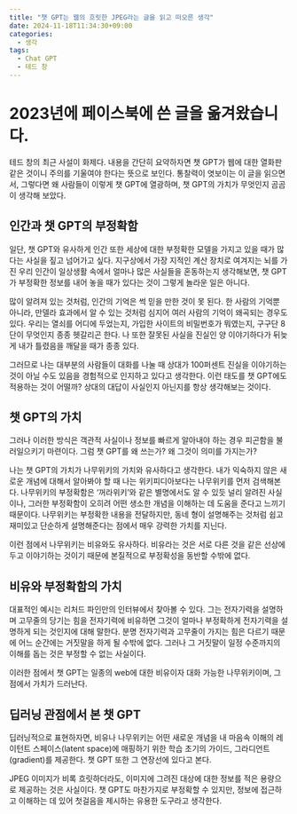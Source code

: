 ```yaml
---
title: "챗 GPT는 웹의 흐릿한 JPEG라는 글을 읽고 떠오른 생각"
date: 2024-11-18T11:34:30+09:00
categories:
  - 생각
tags:
  - Chat GPT
  - 테드 창
---
```


# 2023년에 페이스북에 쓴 글을 옮겨왔습니다.

테드 창의 최근 사설이 화제다. 내용을 간단히 요약하자면 챗 GPT가 웹에 대한 열화판 같은 것이니 주의를 기울여야 한다는 뜻으로 보인다. 통찰력이 엿보이는 이 글을 읽으면서, 그렇다면 왜 사람들이 이렇게 챗 GPT에 열광하며, 챗 GPT의 가치가 무엇인지 곰곰이 생각해 보았다.

## 인간과 챗 GPT의 부정확함

일단, 챗 GPT와 유사하게 인간 또한 세상에 대한 부정확한 모델을 가지고 있을 때가 많다는 사실을 짚고 넘어가고 싶다. 지구상에서 가장 지적인 계산 장치로 여겨지는 뇌를 가진 우리 인간이 일상생활 속에서 얼마나 많은 사실들을 혼동하는지 생각해보면, 챗 GPT가 부정확한 정보를 내어 놓을 때가 있다는 것이 그렇게 놀라운 일은 아니다.

많이 알려져 있는 것처럼, 인간의 기억은 썩 믿을 만한 것이 못 된다. 한 사람의 기억뿐 아니라, 만델라 효과에서 알 수 있는 것처럼 심지어 여러 사람의 기억이 왜곡되는 경우도 있다. 우리는 열쇠를 어디에 두었는지, 가입한 사이트의 비밀번호가 뭐였는지, 구구단 8단이 무엇인지 종종 헷갈리곤 한다. 나 또한 잘못된 사실을 진실인 양 이야기하다가 뒤늦게 내가 틀렸음을 깨달을 때가 종종 있다.

그러므로 나는 대부분의 사람들이 대화를 나눌 때 상대가 100퍼센트 진실을 이야기하는 것이 아닐 수도 있음을 경험적으로 인지하고 있다고 생각한다. 이런 태도를 챗 GPT에도 적용하는 것이 어떨까? 상대의 대답이 사실인지 아닌지를 항상 생각해보는 것이다.

## 챗 GPT의 가치

그러나 이러한 방식은 객관적 사실이나 정보를 빠르게 알아내야 하는 경우 피곤함을 불러일으키기 마련이다. 그럼 챗 GPT를 왜 쓰는가? 왜 그것이 의미를 가지는가?

나는 챗 GPT의 가치가 나무위키의 가치와 유사하다고 생각한다. 내가 익숙하지 않은 새로운 개념에 대해서 알아봐야 할 때 나는 위키피디아보다는 나무위키를 먼저 검색해본다. 나무위키의 부정확함은 ‘꺼라위키’와 같은 별명에서도 알 수 있듯 널리 알려진 사실이나, 그러한 부정확함이 오히려 어떤 생소한 개념을 이해하는 데 도움을 준다고 느끼기 때문이다. 나무위키는 부정확한 내용을 전달하지만, 동네 형이 설명해주는 것처럼 쉽고 재미있고 단순하게 설명해준다는 점에서 매우 강력한 가치를 지닌다.

이런 점에서 나무위키는 비유와도 유사하다. 비유라는 것은 서로 다른 것을 같은 선상에 두고 이야기하는 것이기 때문에 본질적으로 부정확성을 동반할 수밖에 없다. 

## 비유와 부정확함의 가치

대표적인 예시는 리처드 파인만의 인터뷰에서 찾아볼 수 있다. 그는 전자기력을 설명하며 고무줄의 당기는 힘을 전자기력에 비유하면 그것이 얼마나 부정확하게 전자기력을 설명하게 되는 것인지에 대해 말한다. 분명 전자기력과 고무줄이 가지는 힘은 다르기 때문에 어느 순간에는 거짓말을 하게 될 수밖에 없다. 그러나 그 거짓말이 일정 수준까지의 이해를 돕는 것은 부정할 수 없는 사실이다.

이러한 점에서 챗 GPT는 일종의 web에 대한 비유이자 대화 가능한 나무위키이며, 그 점에서 가치가 드러난다.

## 딥러닝 관점에서 본 챗 GPT

딥러닝적으로 표현하자면, 비유나 나무위키는 어떤 새로운 개념을 내 마음속 이해의 레이턴트 스페이스(latent space)에 매핑하기 위한 학습 초기의 가이드, 그라디언트(gradient)를 제공한다. 챗 GPT 또한 그 연장선에 있다고 본다. 

JPEG 이미지가 비록 흐릿하더라도, 이미지에 그려진 대상에 대한 정보를 적은 용량으로 제공하는 것은 사실이다. 챗 GPT도 마찬가지로 부정확할 수 있지만, 정보에 접근하고 이해하는 데 있어 첫걸음을 제시하는 유용한 도구라고 생각한다.
